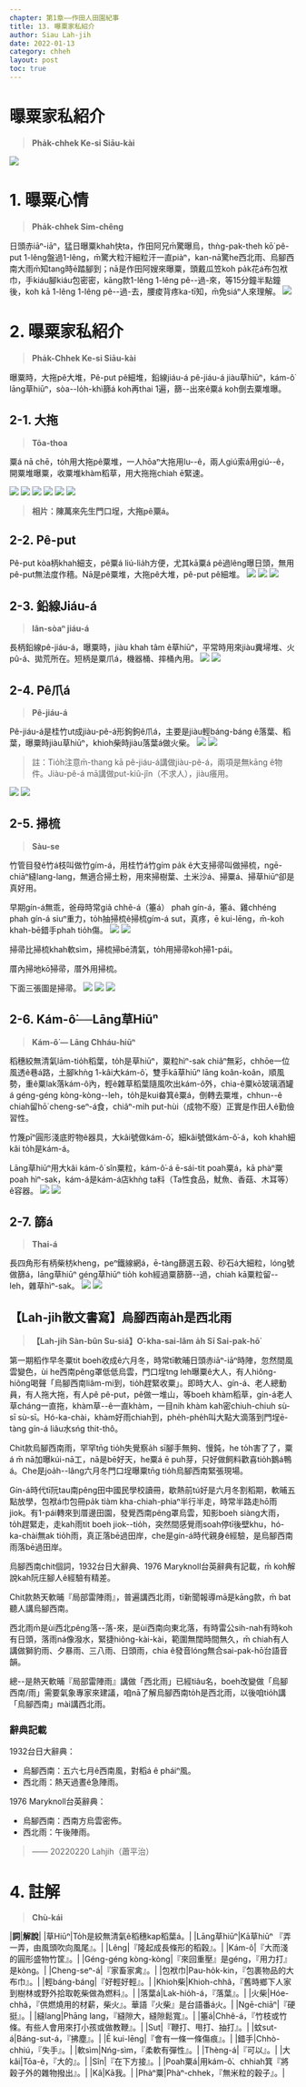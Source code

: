 ```yaml
---
chapter: 第1章——作田人田園紀事
title: 13. 曝粟家私紹介
author: Siau Lah-jih
date: 2022-01-13
category: chheh
layout: post
toc: true
---
```


# 曝粟家私紹介
> **Pha̍k-chhek Ke-si Siāu-kài**

![](../too5/04/4-7-2.掃梳.jpg)

# 1. 曝粟心情
> **Pha̍k-chhek Sim-chêng**

日頭赤iāⁿ-iāⁿ，猛日曝粟khah快ta，作田阿兄m̄驚曝烏，thǹg-pak-theh kō͘ pê-put 1-lêng盤過1-lêng，m̄驚大粒汗細粒汗一直piàⁿ，kan-nā驚he西北雨、烏腳西南大雨m̄知tang時ē踏腳到；nā是作田阿嫂來曝粟，頭戴瓜笠koh pa̍k花á布包袱巾，手kiáu腳kiáu包密密，kāng款1-lêng 1-lêng pê--過-來，等15分鐘半點鐘後，koh kā 1-lêng 1-lêng pê--過-去，腰痠背疼ka-tī知，m̄免siáⁿ人來理解。
![](../too5/04/4-11-1.曝粟.jpg)

# 2. 曝粟家私紹介
> **Pha̍k-Chhek Ke-si Siāu-kài**

曝粟時，大拖pê大堆，Pê-put pê細堆，鉛線jiáu-á pê-jiáu-á jiàu草hiūⁿ，kám-ô͘ lāng草hiūⁿ，sòa--lo̍h-khì篩á koh再thai 1遍，篩--出來ê粟á koh倒去粟堆曝。

## 2-1. 大拖
> **Tōa-thoa**

粟á nā chē，to̍h用大拖pê粟堆，一人hōaⁿ大拖用lu--ê，兩人giú索á用giú--ê，開粟堆曝粟，收粟堆khàm稻草，用大拖拖chiah ē緊速。

![](../too5/04/4-3-6.大耙.jpg)
![](../too5/04/4-3-1.大耙.jpg)
![](../too5/04/4-3-2.大耙.jpg)
![](../too5/04/4-3-3.耙柫.jpg)
![](../too5/04/4-3-5.大耙.JPG)
![](../too5/04/4-3-4.大耙.jpg)

> **相片：陳萬來先生門口埕，大拖pê粟á。**

## 2-2. Pê-put

Pê-put kòa柄khah細支，pê粟á liú-lia̍h方便，尤其kā粟á pê過lêng曝日頭，無用pê-put無法度作穡。Nā是pê粟堆，大拖pê大堆，pê-put pê細堆。
![](../too5/04/4-4-1.耙柫.jpg)
![](../too5/04/4-4-2.耙柫.jpg)
![](../too5/04/4-4-3.耙柫.jpg)

## 2-3. 鉛線Jiáu-á
> **Iân-sòaⁿ jiáu-á**

長柄鉛線pê-jiáu-á，曝粟時，jiàu khah tâm ê草hiūⁿ，平常時用來jiàu糞埽堆、火pû-á、拋荒所在。短柄是粟爪á，機器桶、摔桶內用。
![](../too5/04/4-5-1.鉛線爪仔.jpg)
![](../too5/04/4-5-2.粟爪仔.jpg)

## 2-4. Pê爪á
> **Pê-jiáu-á**

Pê-jiáu-á是桂竹ut成jiàu-pê-á形鉤鉤ê爪á，主要是jiàu輕báng-báng ê落葉、稻葉，曝粟時jiàu草hiūⁿ，khioh柴時jiàu落葉á做火柴。
![](../too5/04/4-6-1.耙爪仔.jpg)
![](../too5/04/4-6-2.耙爪仔.jpg)
  
> 註：Tio̍h注意m̄-thang kā pê-jiáu-á講做jiàu-pê-á，兩項是無kāng ê物件。Jiàu-pê-á mā講做put-kiû-jîn（不求人），jiàu癢用。

![](../too5/04/4-6-3.爪耙仔.jpg)
![](../too5/04/4-6-4.爪耙仔.jpg)

## 2-5. 掃梳
> **Sàu-se**

竹管目發ê竹á枝叫做竹gím-á，用桂竹á竹gím pa̍k ê大支掃帚叫做掃梳，ngē-chiāⁿ縫lang-lang，無適合掃土粉，用來掃樹葉、土米沙á、掃粟á、掃草hiūⁿ卻是真好用。

早期gín-á無乖，爸母時常giâ chhê-á（箠á） phah gín-á，箠á、雞chhéng phah gín-á siuⁿ重力，to̍h抽掃梳ê掃梳gím-á sut，真疼，ē kui-lēng，m̄-koh khah-bē錯手phah tio̍h傷。
![](../too5/04/4-7-1.掃梳.jpg)
![](../too5/04/4-7-2.掃梳.jpg)

掃帚比掃梳khah軟sìm，掃梳掃bē清氣，to̍h用掃帚koh掃1-pái。

厝內掃地kō͘掃帚，厝外用掃梳。

下面三張圖是掃帚。
![](../too5/04/4-7-3.掃帚.jpg)
![](../too5/04/4-7-4.掃帚.jpg)
![](../too5/04/4-7-5.掃帚.jpg)

## 2-6. Kám-ô͘──Lāng草Hiūⁿ
> **Kám-ô͘ — Lāng Chháu-hiūⁿ**

稻穗絞無清氣lām-tio̍h稻葉，to̍h是草hiūⁿ，粟粒hìⁿ-sak chiâⁿ無彩，chhōe一位風透ê巷á路，土腳khǹg 1-kâi大kám-ô͘，雙手kā草hiūⁿ lāng koân-koân，順風勢，重ê粟lak落kám-ô͘內，輕ê雜草稻葉隨風吹出kám-ô͘外，chia-ê粟kō͘玻璃酒罐á géng-géng kòng-kòng--leh，to̍h是kui畚箕ê粟á，倒轉去粟堆，chhun--ê chiah留hō͘ cheng-seⁿ-á食，chiâⁿ-mi̍h put-hùi（成物不廢）正實是作田人ê勤儉習性。

竹篾pīⁿ圓形淺底貯物ê器具，大kâi號做kám-ô͘，細kâi號做kám-ô͘-á，koh khah細kâi to̍h是kám-á。

Lāng草hiūⁿ用大kâi kám-ô͘ sîn粟粒，kám-ô͘-á ē-sái-tit poah粟á，kā phàⁿ粟poah hìⁿ-sak，kám-á是kám-á店khǹg ta料（Ta性食品，魷魚、香菇、木耳等）ê容器。
![](../too5/04/4-9-1.𥴊壺.jpg)
![](../too5/04/4-9-2.𥴊壺.jpg)

## 2-7. 篩á
> **Thai-á**

長四角形有柄柴枋kheng，peⁿ鐵線網á，ē-tàng篩選五穀、砂石á大細粒，lóng號做篩á，lāng草hiūⁿ géng草hiūⁿ tio̍h koh經過粟篩篩--過，chiah kā粟粒留--leh，雜草hìⁿ-sak。
![](../too5/04/4-10-1.篩仔.jpg)
![](../too5/04/4-10-2.粟篩仔.jpg)


## 【Lah-jih散文書寫】烏腳西南a̍h是西北雨
> **【Lah-jih Sàn-bûn Su-siá】O͘-kha-sai-lâm a̍h Sī Sai-pak-hō͘**

第一期稻作早冬粟tit boeh收成ê六月冬，時常tī軟晡日頭赤iāⁿ-iāⁿ時陣，忽然間風雲變色，ùi he西南pêng罩低低烏雲，門口埕tng leh曝粟ê大人，有人hiông-hiông喝聲「烏腳西南liâm-mi到，tio̍h趕緊收粟」。即時大人、gín-á、老人總動員，有人拖大拖，有人pê pê-put，pê做一堆山，等boeh khàm稻草，gín-á老人草cháng一直拖，khàm草--ê一直khàm，一目nih khàm kah密chiuh-chiuh sù-sī sù-sī。Hó-ka-chài，khàm好雨chiah到，phe̍h-phe̍h叫大點大滴落到門埕ē-tàng gín-á liâu水sńg thit-thô。

Chit款烏腳西南雨，罕罕tn̄g tio̍h失覺察a̍h sī腳手無夠、慢鈍，he to̍h害了了，粟á m̄ nā加曝kúi-nā工，nā是bē好天，he粟á ē puh芽，只好做飼料歡喜tio̍h鵝á鴨á。Che是joa̍h--lâng六月冬門口埕曝粟tn̄g tio̍h烏腳西南緊張現場。

Gín-á時代tī阮tau南pêng田中國民學校讀冊，歇熱前tú好是六月冬割稻期，軟晡五點放學，包袱á巾包冊pa̍k tiàm kha-chiah-phiaⁿ半行半走，時常半路走hō͘雨jiok。有1-pái轉來到厝邊田園，發覺西南pêng罩烏雲，知影boeh siàng大雨，to̍h趕緊走，走kah雨tit boeh jiok--tio̍h，突然間感覺雨soah停tī後壁khu，hó-ka-chài無ak tio̍h雨，真正落bē過田岸，che是gín-á時代親身ê經驗，是烏腳西南雨落bē過田岸。

烏腳西南chit個詞，1932台日大辭典、1976 Maryknoll台英辭典有記載，m̄ koh解說kah阮庄腳人ê經驗有精差。

Chit款熱天軟晡『局部雷陣雨』，普遍講西北雨，tī新聞報導mā是kāng款，m̄ bat聽人講烏腳西南。

西北雨m̄是ùi西北pêng落--落-來，是ùi西南向東北落，有時雷公sih-nah有時koh有日頭，落雨ná像潑水，緊捷hiông-kài-kài，範圍無闊時間無久，m̄ chiah有人講做獅豹雨、夕暴雨、三八雨、日頭雨，chia ê發音lóng無合sai-pak-hō͘台語音韻。

總--是熱天軟晡『局部雷陣雨』講做「西北雨」已經tiâu名，boeh改變做「烏腳西南/雨」需要氣象專家來建議，咱nā了解烏腳西南to̍h是西北雨，以後咱tio̍h講「烏腳西南」mài講西北雨。

### 辭典記載
1932台日大辭典：
- 烏腳西南：五六七月ê西南風，對稻á ê pháiⁿ風。
- 西北雨：熱天過晝ê急陣雨。

1976 Maryknoll台英辭典： 
- 烏腳西南：西南方烏雲密佈。
- 西北雨：午後陣雨。

> —— 20220220 Lahjih（蕭平治）

# 4. 註解
> **Chù-kái**

|**詞**|**解說**|
|草Hiūⁿ|To̍h是絞無清氣ê稻穗kap稻葉á。|
|Lāng草hiūⁿ|Kā草hiūⁿ 『弄一弄，由風頭吹向風尾』。|
|Lêng|『隆起成長條形的稻穀』。|
|Kám-ô͘|『大而淺的圓形盛物竹筐』。|
|Géng-géng kòng-kòng|『來回重壓』是géng，『用力打』是kòng。|
|Cheng-seⁿ-á|『家畜家禽』。|
|包袱巾|Pau-ho̍k-kin，『包裹物品的大布巾』。|
|輕báng-báng|『好輕好輕』。|
|Khioh柴|Khioh-chhâ，『舊時鄉下人家到樹林或野外拾取乾柴做為燃料』。|
|落葉á|Lak-hio̍h-á，『落葉』。|
|火柴|Hóe-chhâ，『供燃燒用的材薪，柴火』。華語『火柴』是台語番á火。|
|Ngē-chiāⁿ|『硬挺』。|
|縫lang|Phāng lang，『縫隙大，縫隙鬆寬』。|
|箠á|Chhê-á，『竹枝或竹條。有些人會用來打小孩或做教鞭』。|
|Sut|『鞭打、甩打、抽打』。|
|蚊sut-á|Báng-sut-á，『拂塵』。|
|Ē kui-lēng|『會有一條一條傷痕』。|
|錯手|Chhò-chhiú，『失手』。|
|軟sìm|Nńg-sìm，『柔軟有彈性』。|
|Thèng-á|『可以』。|
|大kâi|Tōa-ê，『大的』。|
|Sîn|『在下方接』。|
|Poah粟á|用kám-ô͘、chhiah箕『將穀子外的雜物撥出』。|
|Kâ|Kā我。|
|Phàⁿ粟|Phàⁿ-chhek，『無米粒的穀子』。|
